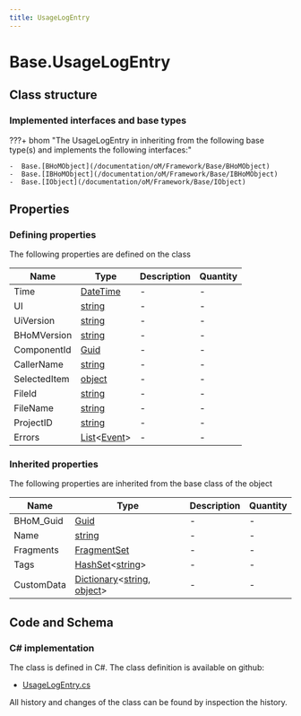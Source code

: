```yaml
---
title: UsageLogEntry
---
```


# Base.UsageLogEntry



## Class structure

### Implemented interfaces and base types

???+ bhom "The UsageLogEntry in inheriting from the following base type(s) and implements the following interfaces:"

    -  Base.[BHoMObject](/documentation/oM/Framework/Base/BHoMObject)
    -  Base.[IBHoMObject](/documentation/oM/Framework/Base/IBHoMObject)
    -  Base.[IObject](/documentation/oM/Framework/Base/IObject)


## Properties



### Defining properties

The following properties are defined on the class

| Name             | Type             | Description      | Quantity         |
|------------------|------------------|------------------|------------------|
| Time | [DateTime](https://learn.microsoft.com/en-us/dotnet/api/System.DateTime?view=netstandard-2.0) | - | - |
| UI | [string](https://learn.microsoft.com/en-us/dotnet/api/System.String?view=netstandard-2.0) | - | - |
| UiVersion | [string](https://learn.microsoft.com/en-us/dotnet/api/System.String?view=netstandard-2.0) | - | - |
| BHoMVersion | [string](https://learn.microsoft.com/en-us/dotnet/api/System.String?view=netstandard-2.0) | - | - |
| ComponentId | [Guid](https://learn.microsoft.com/en-us/dotnet/api/System.Guid?view=netstandard-2.0) | - | - |
| CallerName | [string](https://learn.microsoft.com/en-us/dotnet/api/System.String?view=netstandard-2.0) | - | - |
| SelectedItem | [object](https://learn.microsoft.com/en-us/dotnet/api/System.Object?view=netstandard-2.0) | - | - |
| FileId | [string](https://learn.microsoft.com/en-us/dotnet/api/System.String?view=netstandard-2.0) | - | - |
| FileName | [string](https://learn.microsoft.com/en-us/dotnet/api/System.String?view=netstandard-2.0) | - | - |
| ProjectID | [string](https://learn.microsoft.com/en-us/dotnet/api/System.String?view=netstandard-2.0) | - | - |
| Errors | [List](https://learn.microsoft.com/en-us/dotnet/api/System.Collections.Generic.List-1?view=netstandard-2.0)&lt;[Event](/documentation/oM/Framework/Base/Debugging/Event)&gt; | - | - |


### Inherited properties
The following properties are inherited from the base class of the object

| Name             | Type             | Description      | Quantity         |
|------------------|------------------|------------------|------------------|
| BHoM_Guid | [Guid](https://learn.microsoft.com/en-us/dotnet/api/System.Guid?view=netstandard-2.0) | - | - |
| Name | [string](https://learn.microsoft.com/en-us/dotnet/api/System.String?view=netstandard-2.0) | - | - |
| Fragments | [FragmentSet](/documentation/oM/Framework/Base/FragmentSet) | - | - |
| Tags | [HashSet](https://learn.microsoft.com/en-us/dotnet/api/System.Collections.Generic.HashSet-1?view=netstandard-2.0)&lt;[string](https://learn.microsoft.com/en-us/dotnet/api/System.String?view=netstandard-2.0)&gt; | - | - |
| CustomData | [Dictionary](https://learn.microsoft.com/en-us/dotnet/api/System.Collections.Generic.Dictionary-2?view=netstandard-2.0)&lt;[string](https://learn.microsoft.com/en-us/dotnet/api/System.String?view=netstandard-2.0), [object](https://learn.microsoft.com/en-us/dotnet/api/System.Object?view=netstandard-2.0)&gt; | - | - |


## Code and Schema

### C# implementation

The class is defined in C#. The class definition is available on github:

- [UsageLogEntry.cs](https://github.com/BHoM/BHoM/blob/develop/BHoM/UsageLogEntry.cs)

All history and changes of the class can be found by inspection the history.
